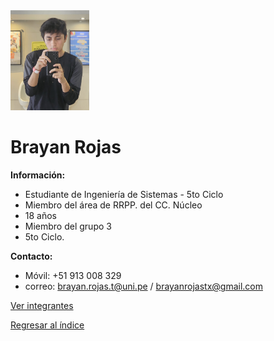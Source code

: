 <img src="BrayanRojas.png" alt="Brayan Rojas" style="width: 25%; height: auto;" />

# Brayan Rojas

**Información:**

  * Estudiante de Ingeniería de Sistemas - 5to Ciclo
  * Miembro del área de RRPP. del CC. Núcleo
  * 18 años
  * Miembro del grupo 3
  * 5to Ciclo.

**Contacto:**
  * Móvil: +51 913 008 329
  * correo: brayan.rojas.t@uni.pe / brayanrojastx@gmail.com


[Ver integrantes](../integrantes.md)

[Regresar al índice](../../proyecto.md)
